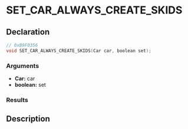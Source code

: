 # SET_CAR_ALWAYS_CREATE_SKIDS

## Declaration
```cpp
// 0xB9F0356
void SET_CAR_ALWAYS_CREATE_SKIDS(Car car, boolean set);
```

### Arguments
- **Car:** car
- **boolean:** set

### Results

## Description
